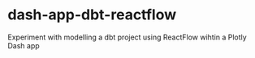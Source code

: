 # dash-app-dbt-reactflow
Experiment with modelling a dbt project using ReactFlow wihtin a Plotly Dash app
